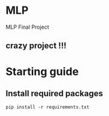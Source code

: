 # MLP
MLP Final Project
## crazy project !!!

# Starting guide
## Install required packages
```pip install -r requirements.txt```
